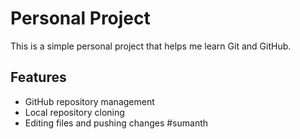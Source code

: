 # Personal Project
This is a simple personal project that helps me learn Git and GitHub.

## Features
- GitHub repository management
- Local repository cloning
- Editing files and pushing changes
#sumanth
